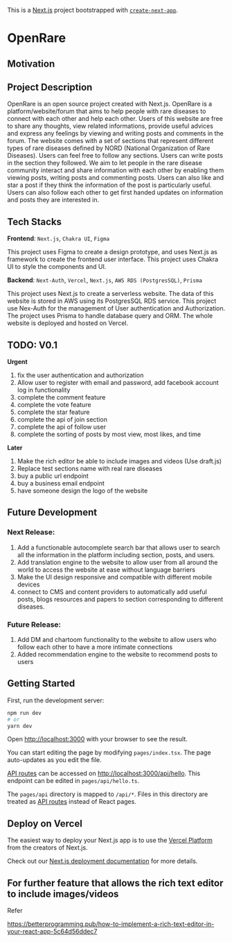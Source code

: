 This is a [Next.js](https://nextjs.org/) project bootstrapped with [`create-next-app`](https://github.com/vercel/next.js/tree/canary/packages/create-next-app).


# OpenRare

## Motivation

## Project Description

OpenRare is an open source project created with Next.js. OpenRare is a platform/website/forum that aims to help people with rare diseases to connect with each other and help each other. Users of this website are free to share any thoughts, view related informations, provide useful advices and express any feelings by viewing and writing posts and comments in the forum. The website comes with a set of sections that represent different types of rare diseases defined by NORD (National Organization of Rare Diseases). Users can feel free to follow any sections. Users can write posts in the section they followed. We aim to let people in the rare disease community interact and share information with each other by enabling them viewing posts, writing posts and commenting posts. Users can also like and star a post if they think the information of the post is particularly useful. Users can also follow each other to get first handed updates on information and posts they are interested in.

## Tech Stacks
**Frontend**: `Next.js`, `Chakra UI`, `Figma`

This project uses Figma to create a design prototype, and uses Next.js as framework to create the frontend user interface. This project uses Chakra UI to style the components and UI.

**Backend**: `Next-Auth`, `Vercel`, `Next.js`, `AWS RDS (PostgresSQL)`, `Prisma`

This project uses Next.js to create a serverless website. The data of this website is stored in AWS using its PostgresSQL RDS service. This project use Nex-Auth for the management of User authentication and Authorization. The project uses Prisma to handle database query and ORM. The whole website is deployed and hosted on Vercel.
## TODO: V0.1
**Urgent**
1. fix the user authentication and authorization
2. Allow user to register with email and password, add facebook account log in functionality
3. complete the comment feature
4. complete the vote feature
5. complete the star feature
6. complete the api of join section
7. complete the api of follow user
8. complete the sorting of posts by most view, most likes, and time

**Later**
1. Make the rich editor be able to include images and videos (Use draft.js)
2. Replace test sections name with real rare diseases
3. buy a public url endpoint
4. buy a business email endpoint
5. have someone design the logo of the website


## Future Development

### Next Release:
1. Add a functionable autocomplete search bar that allows user to search all the information in the platform including section, posts, and users.
2. Add translation engine to the website to allow user from all around the world to access the website at ease without language barriers
3. Make the UI design responsive and compatible with different mobile devices
4. connect to CMS and content providers to automatically add useful posts, blogs resources and papers to section corresponding to different diseases.

### Future Release:
1. Add DM and chartoom functionality to the website to allow users who follow each other to have a more intimate connections
2. Added recommendation engine to the website to recommend posts to users



## Getting Started

First, run the development server:

```bash
npm run dev
# or
yarn dev
```

Open [http://localhost:3000](http://localhost:3000) with your browser to see the result.

You can start editing the page by modifying `pages/index.tsx`. The page auto-updates as you edit the file.

[API routes](https://nextjs.org/docs/api-routes/introduction) can be accessed on [http://localhost:3000/api/hello](http://localhost:3000/api/hello). This endpoint can be edited in `pages/api/hello.ts`.

The `pages/api` directory is mapped to `/api/*`. Files in this directory are treated as [API routes](https://nextjs.org/docs/api-routes/introduction) instead of React pages.

## Deploy on Vercel

The easiest way to deploy your Next.js app is to use the [Vercel Platform](https://vercel.com/new?utm_medium=default-template&filter=next.js&utm_source=create-next-app&utm_campaign=create-next-app-readme) from the creators of Next.js.

Check out our [Next.js deployment documentation](https://nextjs.org/docs/deployment) for more details.



## For further feature that allows the rich text editor to include images/videos
Refer

https://betterprogramming.pub/how-to-implement-a-rich-text-editor-in-your-react-app-5c64d56ddec7